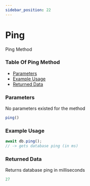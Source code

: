 ```yaml
---
sidebar_position: 22
---
```


# Ping

Ping Method

### Table Of Ping Method

- [Parameters](#parameters)
- [Example Usage](#example-usage)
- [Returned Data](#returned-data)

### Parameters
No parameters existed for the method
```js
ping()
```

### Example Usage
```js
await db.ping();
// -> gets database ping (in ms)
```

### Returned Data
Returns database ping in milliseconds
```js
27
```